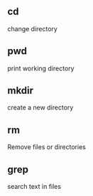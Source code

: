 ## cd
change directory

## pwd
print working directory

## mkdir
create a new directory

## rm
Remove files or directories

## grep
search text in files
